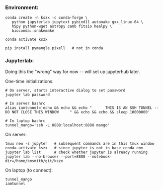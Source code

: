 ### Environment:

```
conda create -n kszx -c conda-forge \
   python jupyterlab jupytext pybind11 automake gxx_linux-64 \
   h5py python-wget astropy camb fitsio healpy \
   bioconda::snakemake

conda activate kszx

pip install pymangle pixell   # not in conda
```

### Jupyterlab:

Doing this the "wrong" way for now -- will set up jupyterhub later.

One-time initializations:
```
# On server, starts interactive dialog to set password
jupyter lab password 

# In server bashrc
alias iamtunnel='echo && echo && echo "      THIS IS AN SSH TUNNEL -- DO NOT CLOSE THIS WINDOW     " && echo && echo && sleep 10000000'

# In laptop bashrc
tunnel_mango='ssh -L 8888:localhost:8888 mango'
```

On server:
```
tmux new -s jupyter   # subsequent commands are in this tmux window
conda activate kszx   # since jupyter is not in base conda env
jupyter lab list      # check whether jupyter is already running
jupyter lab --no-browser --port=8888 --notebook-dir=/home/kmsmith/git/kszx
```

On laptop (to connect):
```
tunnel_mango
iamtunnel
```
